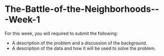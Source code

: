 # The-Battle-of-the-Neighborhoods---Week-1
For this week, you will required to submit the following:

- A description of the problem and a discussion of the background. 
- A description of the data and how it will be used to solve the problem. 
